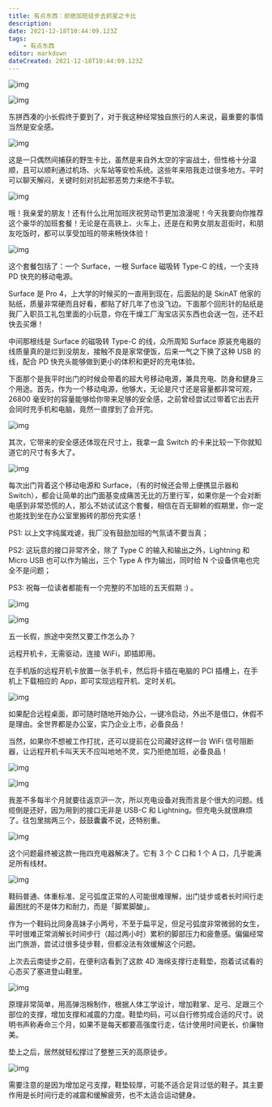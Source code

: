 ```yaml
---
title: 有点东西：拒绝加班徒步去抓星之卡比
description:
date: 2021-12-18T10:44:09.123Z
tags:
    - 有点东西
editor: markdown
dateCreated: 2021-12-18T10:44:09.123Z
---
```


![img](https://i.loli.net/2021/10/05/X5IUZ8sk67l4dyN.jpg)

![img](https://i.loli.net/2021/10/06/YRrBnEL9PU8CJGH.png)

东拼西凑的小长假终于要到了，对于我这种经常独自旅行的人来说，最重要的事情当然是安全感。

![img](https://i.loli.net/2021/10/06/WdhQeL8yI7ADnYg.jpg)

这是一只偶然间捕获的野生卡比，虽然是来自外太空的宇宙战士，但性格十分温顺，且可以顺利通过机场、火车站等安检系统。这些年来陪我走过很多地方。平时可以聊天解闷，关键时刻对抗起邪恶势力来绝不手软。

![img](https://i.loli.net/2021/10/06/k7pEOnwDXivSRj1.png)

哦！我亲爱的朋友！还有什么比用加班庆祝劳动节更加浪漫呢！今天我要向你推荐这个豪华的加班套餐！无论是在高铁上、火车上，还是在和男女朋友逛街时，和朋友吃饭时，都可以享受加班的带来畅快体验！

![img](https://i.loli.net/2021/10/06/xCScRZsvW1lVwOd.jpg)

这个套餐包括了：一个 Surface，一根 Surface 磁吸转 Type-C 的线，一个支持 PD 快充的移动电源。

Surface 是 Pro 4，上大学的时候买的一直用到现在，后面贴的是 SkinAT 他家的贴纸，质量非常硬而且好看，都贴了好几年了也没飞边。下面那个回形针的贴纸是我厂入职员工礼包里面的小玩意，你在干燥工厂淘宝店买东西也会送一包，还不赶快去买爆！

中间那根线是 Surface 的磁吸转 Type-C 的线，众所周知 Surface 原装充电器的线质量真的是烂到没朋友，接触不良是家常便饭，后来一气之下换了这种 USB 的线，配合 PD 快充头能够做到更小的体积和更好的充电体验。

下面那个是我平时出门的时候会带着的超大号移动电源，兼具充电、防身和健身三个用途。首先，作为一个移动电源，他够大，无论是尺寸还是容量都非常可观，26800 毫安时的容量能够给你带来足够的安全感，之前曾经尝试过带着它出去开会同时充手机和电脑，竟然一直撑到了会开完。

![img](https://i.loli.net/2021/10/06/t6yHvk3lJB4PmeW.jpg)

其次，它带来的安全感还体现在尺寸上，我拿一盒 Switch 的卡来比较一下你就知道它的尺寸有多大了。

![img](https://i.loli.net/2021/10/06/ug4FKoemvCPVRzi.jpg)

每次出门背着这个移动电源和 Surface，（有的时候还会带上便携显示器和 Switch），都会让简单的出门面基变成痛苦无比的万里行军，如果你是一个会对断电感到非常恐慌的人，那么不妨试试这个套餐，相信在百无聊赖的假期里，你一定也能找到坐在办公室里搬砖的那份充实感！

PS1: 以上文字纯属戏谑，我厂没有鼓励加班的气氛请不要当真；

PS2: 这玩意的接口非常齐全，除了 Type C 的输入和输出之外，Lightning 和 Micro USB 也可以作为输出，三个 Type A 作为输出，同时给 N 个设备供电也完全不是问题；

PS3: 祝每一位读者都能有一个完整的不加班的五天假期 :) 。

![img](https://i.loli.net/2021/10/06/zPkRVG8KCcOtxjI.jpg)

![img](https://i.loli.net/2021/10/06/mFMw84HXGsoCfE5.png)

五一长假，旅途中突然又要工作怎么办？

远程开机卡，无需驱动，连接 WiFi，即插即用。

在手机版的远程开机卡放置一张手机卡，然后将卡插在电脑的 PCI 插槽上，在手机上下载相应的 App，即可实现远程开机、定时关机。

![img](https://i.loli.net/2021/10/06/1gLWyukmGM9PzJ5.png)

如果配合远程桌面，即可随时随地开始办公，一键冷启动，外出不是借口，休假不是理由。全世界都是办公室，实乃企业上市，必备良品！

当然，如果你不想被工作打扰，还可以提前在公司藏好这样一台 WiFi 信号阻断器，让远程开机卡叫天天不应叫地地不灵，实乃拒绝加班，必备良品！

![img](https://i.loli.net/2021/10/06/TkqBbyK1djmoa3r.png)

![img](https://i.loli.net/2021/10/06/ghfLVyn8ZJAvr3N.png)

我差不多每半个月就要往返京沪一次，所以充电设备对我而言是个很大的问题。线缆倒是还好，因为用到的接口无非是 USB-C 和 Lightning。但充电头就很麻烦了。往包里揣两三个，鼓鼓囊囊不说，还特别重。

![img](https://i.loli.net/2021/10/06/62wsvLYHQxhJRaV.png)

这个问题最终被这款一拖四充电器解决了。它有 3 个 C 口和 1 个 A 口，几乎能满足所有线材。

![img](https://i.loli.net/2021/10/06/Pcdg74jMNDeGCoz.png)

鞋码普通、体重标准、足弓弧度正常的人可能很难理解，出门徒步或者长时间行走最困扰的不是体力和耐力，而是「脚累脚酸」。

作为一个鞋码比同身高妹子小两号，不至于扁平足，但足弓弧度非常微弱的女生，平时很难正常消解长时间步行（超过两小时）累积的脚部压力和疲惫感。偏偏经常出门旅游，尝试过很多徒步鞋，但都没法有效缓解这个问题。

上次去云南徒步之前，在便利店看到了这款 4D 海绵支撑行走鞋垫，抱着试试看的心态买了塞进登山鞋里。

![img](https://i.loli.net/2021/10/06/6ZCQRWeuEhLGMSV.jpg)

原理非常简单，用高弹泡棉制作，根据人体工学设计，增加鞋掌、足弓、足跟三个部位的支撑，增加支撑和减震的力度。鞋垫均码，可以自行修剪成合适的尺寸。说明书声称寿命三个月，如果不是每天都要高强度行走，估计使用时间更长，价廉物美。

垫上之后，居然就轻松撑过了整整三天的高原徒步。

![img](https://i.loli.net/2021/10/06/SnCog8EzIlQJVaM.png)

需要注意的是因为增加足弓支撑，鞋垫较厚，可能不适合足背过低的鞋子。其主要作用是长时间行走的减震和缓解疲劳，也不太适合运动健身。
